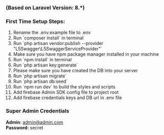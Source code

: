 <h3>(Based on Laravel Version: 8.*)</h3>
<h3>First Time Setup Steps:</h3>
<ol>
<li>Rename the .env.example file to .env</li>
<li>Run `composer install` in terminal</li>
<li>Run `php artisan vendor:publish --provider "L5Swagger\L5SwaggerServiceProvider"`</li>
<li>Make sure you have npm package manager installed in your machine</li>
<li>Run `npm install` in terminal</li>
<li>Run `php artisan key:generate`</li>
<li>Please make sure you have created the DB into your server</li>
<li>Run `php artisan migrate`</li>
<li>Run `php artisan db:seed`</li>
<li>Run `npm run dev` to build the styles and scripts</li>
<li>Add firebase Admin SDK config file to project root</li>
<li>Add firebase credentials keys and DB url in .env file</li>

</ol>

<h3>Super Admin Credentials</h3>

<strong>Admin:</strong> admin@admin.com<br /><strong>Password:</strong> secret
